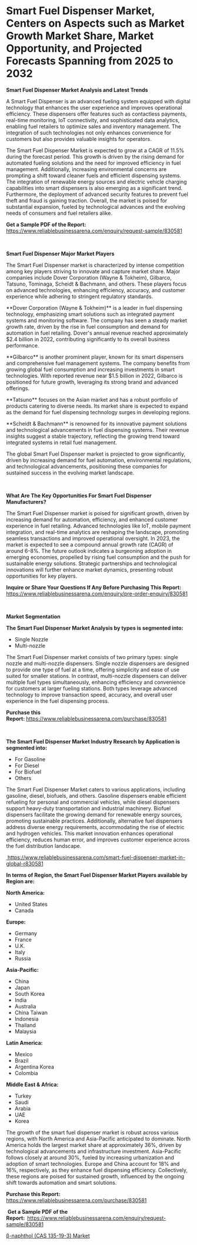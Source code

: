 <p><h1>Smart Fuel Dispenser Market, Centers on Aspects such as Market Growth Market Share, Market Opportunity, and Projected Forecasts Spanning from 2025 to 2032</h1></p><p><strong>Smart Fuel Dispenser Market Analysis and Latest Trends</strong></p>
<p><p>A Smart Fuel Dispenser is an advanced fueling system equipped with digital technology that enhances the user experience and improves operational efficiency. These dispensers offer features such as contactless payments, real-time monitoring, IoT connectivity, and sophisticated data analytics, enabling fuel retailers to optimize sales and inventory management. The integration of such technologies not only enhances convenience for customers but also provides valuable insights for operators.</p><p>The Smart Fuel Dispenser Market is expected to grow at a CAGR of 11.5% during the forecast period. This growth is driven by the rising demand for automated fueling solutions and the need for improved efficiency in fuel management. Additionally, increasing environmental concerns are prompting a shift toward cleaner fuels and efficient dispensing systems. The integration of renewable energy sources and electric vehicle charging capabilities into smart dispensers is also emerging as a significant trend. Furthermore, the deployment of advanced security features to prevent fuel theft and fraud is gaining traction. Overall, the market is poised for substantial expansion, fueled by technological advances and the evolving needs of consumers and fuel retailers alike.</p></p>
<p><strong>Get a Sample PDF of the Report:&nbsp;</strong> <a href="https://www.reliablebusinessarena.com/enquiry/request-sample/830581?utm_campaign=2188&utm_medium=2&utm_source=Github&utm_content=ia&utm_term=25032025&utm_id=smart-fuel-dispenser">https://www.reliablebusinessarena.com/enquiry/request-sample/830581</a></p>
<p>&nbsp;</p>
<p><strong>Smart Fuel Dispenser Major Market Players</strong></p>
<p><p>The Smart Fuel Dispenser market is characterized by intense competition among key players striving to innovate and capture market share. Major companies include Dover Corporation (Wayne & Tokheim), Gilbarco, Tatsuno, Tominaga, Scheidt & Bachmann, and others. These players focus on advanced technologies, enhancing efficiency, accuracy, and customer experience while adhering to stringent regulatory standards.</p><p>**Dover Corporation (Wayne & Tokheim)** is a leader in fuel dispensing technology, emphasizing smart solutions such as integrated payment systems and monitoring software. The company has seen a steady market growth rate, driven by the rise in fuel consumption and demand for automation in fuel retailing. Dover's annual revenue reached approximately $2.4 billion in 2022, contributing significantly to its overall business performance.</p><p>**Gilbarco** is another prominent player, known for its smart dispensers and comprehensive fuel management systems. The company benefits from growing global fuel consumption and increasing investments in smart technologies. With reported revenue near $1.5 billion in 2022, Gilbarco is positioned for future growth, leveraging its strong brand and advanced offerings.</p><p>**Tatsuno** focuses on the Asian market and has a robust portfolio of products catering to diverse needs. Its market share is expected to expand as the demand for fuel dispensing technology surges in developing regions. </p><p>**Scheidt & Bachmann** is renowned for its innovative payment solutions and technological advancements in fuel dispensing systems. Their revenue insights suggest a stable trajectory, reflecting the growing trend toward integrated systems in retail fuel management.</p><p>The global Smart Fuel Dispenser market is projected to grow significantly, driven by increasing demand for fuel automation, environmental regulations, and technological advancements, positioning these companies for sustained success in the evolving market landscape.</p></p>
<p>&nbsp;</p>
<p><strong>What Are The Key Opportunities For Smart Fuel Dispenser Manufacturers?</strong></p>
<p><p>The Smart Fuel Dispenser market is poised for significant growth, driven by increasing demand for automation, efficiency, and enhanced customer experience in fuel retailing. Advanced technologies like IoT, mobile payment integration, and real-time analytics are reshaping the landscape, promoting seamless transactions and improved operational oversight. In 2023, the market is expected to see a compound annual growth rate (CAGR) of around 6-8%. The future outlook indicates a burgeoning adoption in emerging economies, propelled by rising fuel consumption and the push for sustainable energy solutions. Strategic partnerships and technological innovations will further enhance market dynamics, presenting robust opportunities for key players.</p></p>
<p><strong>Inquire or Share Your Questions If Any Before Purchasing This Report:</strong> <a href="https://www.reliablebusinessarena.com/enquiry/pre-order-enquiry/830581?utm_campaign=2188&utm_medium=2&utm_source=Github&utm_content=ia&utm_term=25032025&utm_id=smart-fuel-dispenser">https://www.reliablebusinessarena.com/enquiry/pre-order-enquiry/830581</a></p>
<p>&nbsp;</p>
<p><strong>Market Segmentation</strong></p>
<p><strong>The Smart Fuel Dispenser Market Analysis by types is segmented into:</strong></p>
<p><ul><li>Single Nozzle</li><li>Multi-nozzle</li></ul></p>
<p><p>The Smart Fuel Dispenser market consists of two primary types: single nozzle and multi-nozzle dispensers. Single nozzle dispensers are designed to provide one type of fuel at a time, offering simplicity and ease of use suited for smaller stations. In contrast, multi-nozzle dispensers can deliver multiple fuel types simultaneously, enhancing efficiency and convenience for customers at larger fueling stations. Both types leverage advanced technology to improve transaction speed, accuracy, and overall user experience in the fuel dispensing process.</p></p>
<p><strong>Purchase this Report:&nbsp;</strong><a href="https://www.reliablebusinessarena.com/purchase/830581?utm_campaign=2188&utm_medium=2&utm_source=Github&utm_content=ia&utm_term=25032025&utm_id=smart-fuel-dispenser">https://www.reliablebusinessarena.com/purchase/830581</a></p>
<p>&nbsp;</p>
<p><strong>The Smart Fuel Dispenser Market Industry Research by Application is segmented into:</strong></p>
<p><ul><li>For Gasoline</li><li>For Diesel</li><li>For Biofuel</li><li>Others</li></ul></p>
<p><p>The Smart Fuel Dispenser Market caters to various applications, including gasoline, diesel, biofuels, and others. Gasoline dispensers enable efficient refueling for personal and commercial vehicles, while diesel dispensers support heavy-duty transportation and industrial machinery. Biofuel dispensers facilitate the growing demand for renewable energy sources, promoting sustainable practices. Additionally, alternative fuel dispensers address diverse energy requirements, accommodating the rise of electric and hydrogen vehicles. This market innovation enhances operational efficiency, reduces human error, and improves customer experience across the fuel distribution landscape.</p></p>
<p><a href="https://www.reliablebusinessarena.com/smart-fuel-dispenser-market-in-global-r830581?utm_campaign=2188&utm_medium=2&utm_source=Github&utm_content=ia&utm_term=25032025&utm_id=smart-fuel-dispenser">&nbsp;https://www.reliablebusinessarena.com/smart-fuel-dispenser-market-in-global-r830581</a></p>
<p><strong>In terms of Region, the Smart Fuel Dispenser Market Players available by Region are:</strong></p>
<p>
    <p> <strong> North America: </strong>
        <ul>
            <li>United States</li>
            <li>Canada</li>
        </ul>
        </p> 
    <p> <strong> Europe: </strong>
        <ul>
            <li>Germany</li>
            <li>France</li>
            <li>U.K.</li>
            <li>Italy</li>
            <li>Russia</li>
        </ul>
        </p> 
    <p> <strong> Asia-Pacific: </strong>
        <ul>
            <li>China</li>
            <li>Japan</li>
            <li>South Korea</li>
            <li>India</li>
            <li>Australia</li>
            <li>China Taiwan</li>
            <li>Indonesia</li>
            <li>Thailand</li>
            <li>Malaysia</li>
        </ul>
        </p> 
    <p> <strong> Latin America: </strong>
        <ul>
            <li>Mexico</li>
            <li>Brazil</li>
            <li>Argentina Korea</li>
            <li>Colombia</li>
        </ul>
        </p> 
    <p> <strong> Middle East & Africa: </strong>
        <ul>
            <li>Turkey</li>
            <li>Saudi</li>
            <li>Arabia</li>
            <li>UAE</li>
            <li>Korea</li>
        </ul>
    </p>
    </p>
<p><p>The growth of the smart fuel dispenser market is robust across various regions, with North America and Asia-Pacific anticipated to dominate. North America holds the largest market share at approximately 36%, driven by technological advancements and infrastructure investment. Asia-Pacific follows closely at around 30%, fueled by increasing urbanization and adoption of smart technologies. Europe and China account for 18% and 16%, respectively, as they enhance fuel dispensing efficiency. Collectively, these regions are poised for sustained growth, influenced by the ongoing shift towards automation and smart solutions.</p></p>
<p><strong>Purchase this Report: </strong><a href="https://www.reliablebusinessarena.com/purchase/830581?utm_campaign=2188&utm_medium=2&utm_source=Github&utm_content=ia&utm_term=25032025&utm_id=smart-fuel-dispenser">https://www.reliablebusinessarena.com/purchase/830581</a></p>
<p>&nbsp;<strong>Get a Sample PDF of the Report:&nbsp;&nbsp;</strong><a href="https://www.reliablebusinessarena.com/enquiry/request-sample/830581?utm_campaign=2188&utm_medium=2&utm_source=Github&utm_content=ia&utm_term=25032025&utm_id=smart-fuel-dispenser">https://www.reliablebusinessarena.com/enquiry/request-sample/830581</a></p>
<p><strong></strong></p>
<p><p><a href="https://github.com/globismark/Market-Research-Report-List-6/blob/main/b-naphthol-cas-135-19-3-market.md?utm_campaign=2188&utm_medium=2&utm_source=Github&utm_content=ia&utm_term=25032025&utm_id=smart-fuel-dispenser">β-naphthol (CAS 135-19-3) Market</a></p></p>